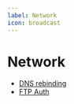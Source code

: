 ```yaml
---
label: Network
icon: broadcast
---
```


# Network
- [DNS rebinding](./Reseau/dns-rebinding)
- [FTP Auth](./Reseau/ftp)